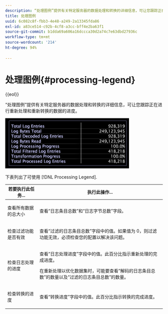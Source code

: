 ```yaml
---
description: “处理图例”提供有关特定服务器的数据处理和转换的详细信息，可让您跟踪正在进行重新处理和重新转换的数据的进度。
title: 处理图例
uuid: 6c082c8f-fbb3-4e48-a249-2a13345fda86
exl-id: a83ce514-c92b-4cf8-a3cc-bff4e2ba63f1
source-git-commit: b1dda69a606a16dccca30d2a74c7e63dbd27936c
workflow-type: tm+mt
source-wordcount: '214'
ht-degree: 94%

---
```


# 处理图例{#processing-legend}

{{eol}}

“处理图例”提供有关特定服务器的数据处理和转换的详细信息，可让您跟踪正在进行重新处理和重新转换的数据的进度。

![](assets/vis_ProcessingLegend.png)

下表列出了可使用 [!DNL Processing Legend].

<table id="table_6149250C44B14C44A3CB1CEF68B280C6"> 
 <thead> 
  <tr> 
   <th colname="col1" class="entry"> 若要执行此任务... </th> 
   <th colname="col2" class="entry"> 执行此操作... </th> 
  </tr> 
 </thead>
 <tbody> 
  <tr> 
   <td colname="col1"> <p>查看所有数据的总大小 </p> </td> 
   <td colname="col2"> <p>查看“<span class="wintitle">日志条目总数</span>”和“<span class="wintitle">日志字节总数</span>”字段。 </p> </td> 
  </tr> 
  <tr> 
   <td colname="col1"> <p>检查过滤功能是否有效 </p> </td> 
   <td colname="col2"> <p>查看“<span class="wintitle">过滤的日志条目总数</span>”字段中的值。如果值为 0，则过滤功能无效，必须检查您的配置以解决该问题。 </p> </td> 
  </tr> 
  <tr> 
   <td colname="col1"> <p>检查日志处理的进度 </p> </td> 
   <td colname="col2"> <p>查看“<span class="wintitle">日志处理进度</span>”字段中的值。此百分比指示重新处理的完成进度。 </p> <p>在重新处理以优化数据集时，可能要查看“<span class="wintitle">解码的日志条目总数</span>”的数量以及“<span class="wintitle">过滤的日志条目总数</span>”的数量。 </p> </td> 
  </tr> 
  <tr> 
   <td colname="col1"> <p>检查转换的进度 </p> </td> 
   <td colname="col2"> <p>查看“<span class="wintitle">转换进度</span>”字段中的值。此百分比指示转换的完成进度。 </p> </td> 
  </tr> 
 </tbody> 
</table>
